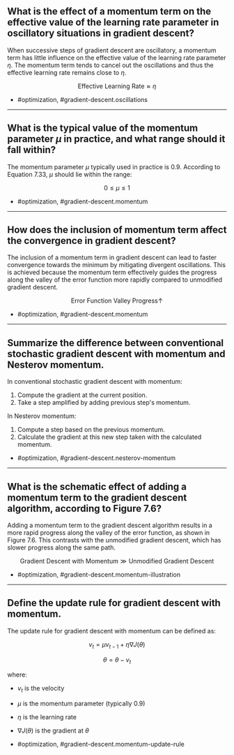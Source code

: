 ## What is the effect of a momentum term on the effective value of the learning rate parameter in oscillatory situations in gradient descent?

When successive steps of gradient descent are oscillatory, a momentum term has little influence on the effective value of the learning rate parameter $\eta$. The momentum term tends to cancel out the oscillations and thus the effective learning rate remains close to $\eta$.

$$
\text{Effective Learning Rate} \approx \eta
$$

- #optimization, #gradient-descent.oscillations

---

## What is the typical value of the momentum parameter $\mu$ in practice, and what range should it fall within?

The momentum parameter $\mu$ typically used in practice is 0.9. According to Equation 7.33, $\mu$ should lie within the range:

$$
0 \leq \mu \leq 1
$$

- #optimization, #gradient-descent.momentum

---

## How does the inclusion of momentum term affect the convergence in gradient descent?

The inclusion of a momentum term in gradient descent can lead to faster convergence towards the minimum by mitigating divergent oscillations. This is achieved because the momentum term effectively guides the progress along the valley of the error function more rapidly compared to unmodified gradient descent.

$$
\text{Error Function Valley Progress} \uparrow
$$

- #optimization, #gradient-descent.momentum

---

## Summarize the difference between conventional stochastic gradient descent with momentum and Nesterov momentum.

In conventional stochastic gradient descent with momentum:
1. Compute the gradient at the current position.
2. Take a step amplified by adding previous step's momentum.

In Nesterov momentum:
1. Compute a step based on the previous momentum.
2. Calculate the gradient at this new step taken with the calculated momentum.

- #optimization, #gradient-descent.nesterov-momentum

---

## What is the schematic effect of adding a momentum term to the gradient descent algorithm, according to Figure 7.6?

Adding a momentum term to the gradient descent algorithm results in a more rapid progress along the valley of the error function, as shown in Figure 7.6. This contrasts with the unmodified gradient descent, which has slower progress along the same path.

$$
\text{Gradient Descent with Momentum} \gg \text{Unmodified Gradient Descent}
$$

- #optimization, #gradient-descent.momentum-illustration

---

## Define the update rule for gradient descent with momentum.

The update rule for gradient descent with momentum can be defined as:

$$
v_t = \mu v_{t-1} + \eta \nabla J(\theta)
$$

$$
\theta = \theta - v_t
$$

where:
- $v_t$ is the velocity
- $\mu$ is the momentum parameter (typically 0.9)
- $\eta$ is the learning rate
- $\nabla J(\theta)$ is the gradient at $\theta$

- #optimization, #gradient-descent.momentum-update-rule